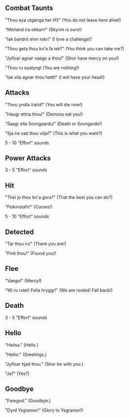 ## Combat Taunts

"Thou eya utgenga her lifi!" (You do not leave here alive!)

"Merland ira okkarr!" (Skyrim is ours!)

"Iak bandrit einn rokr!" (I love a challenge!)

"Thou geta thou kn'a fa iek?" (You think you can take me?)

"Jylfoar agnar vaego a thou!" (Shor have mercy on you!)

"Thou ru eyatyng! (You are nothing!)

"Iak vila agnar thou hettl!" (I will have your head!)

## Attacks

"Thou yndla iratid!" (You will die now!)

"Haugr ettna thou!" (Demons eat you!)

"Saagr ella Sovngaardu!" (Death or Sovngarde!)

"Sja ira vad thou vilja?" (This is what you want?)

5 - 10 "Effort" sounds

## Power Attacks

3 - 5 "Effort" sounds

## Hit

"Thei jo thou kn'a gora?" (That the best you can do?)

"Feikinstafir!" (Curses!)

5 - 10 "Effort" sounds

## Detected

"Tar thou ru!" (There you are!)

"Finti thou!" (Found you)!

## Flee

"Vaego!" (Mercy!)

"Wi ru rutet! Falla hryggr!" (We are routed! Fall back!)

## Death

3 - 5 "Effort" sounds

## Hello

"Heilsa." (Hello.)

"Heilsr." (Greetings.)

"Jylfoar hjad thou." (Shor be with you.)

"Ja?" (Yes?)

## Goodbye

"Faregod." (Goodbye.)

"Dyrd Ysgramor!" (Glory to Ysgramor!)
